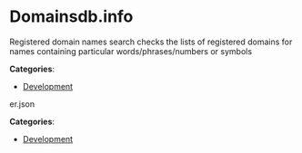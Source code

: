# Domainsdb.info


Registered domain names search checks the lists of registered domains for names containing particular words/phrases/numbers or symbols



**Categories**:
- [Development](https://github.com/apis-list/apis-list#development)



er.json


**Categories**:
- [Development](https://github.com/apis-list/apis-list#development)



